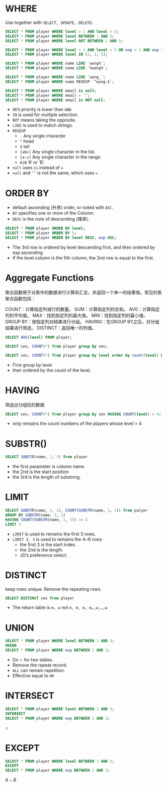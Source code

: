 # WHERE
Use together with `SELECT, UPDATE, DELETE`.
```SQL
SELECT * FROM player WHERE level > 1 AND level < 5;
SELECT * FROM player WHERE level BETWEEN 1 AND 5;
SELECT * FROM player WHERE level NOT BETWEEN 1 AND 5;

SELECT * FROM player WHERE level > 1 AND level < 5 OR exp < 1 AND exp > 5;
SELECT * FROM player WHERE level IN (1, 3, 5);

SELECT * FROM player WHERE name LIKE `wang%`;
SELECT * FROM player WHERE name LIKE `%wang%`;

SELECT * FROM player WHERE name LIKE `wang_`;
SELECT * FROM player WHERE name REGEXP `^wang.$`;

SELECT * FROM player WHERE email is null;
SELECT * FROM player WHERE email = ‘’;
SELECT * FROM player WHERE email is NOT null;
```
- `OR`’s priority is lower than `AND`.
- `IN` is used for multiple selection.
- `NOT` means taking the opposite.
- `LIKE` is used to match strings.
- `REGEXP`
	- `.` Any single character
	- `^` head
	- `$` tail
	- `[abc]` Any single character in the list.
	- `[a-z]` Any single character in the range.
	- `A|B` ’A’ or ’B’.
- `null` uses `is` instead of `=`
- `null` and `’’` is not the same, which uses `=`
# ORDER BY
- default ascending (升序) order, or noted with `ASC`.
- `BY` specifies one or more of the Column.
- `DESC` is the note of descending (降序).
```SQL
SELECT * FROM player ORDER BY level;
SELECT * FROM player ORDER BY 5;
SELECT * FROM player ORDER BY level DESC, exp ASC;
```
- The 3rd row is ordered by level descending first, and then ordered by exp ascending.
- If the level column is the 5th column, the 2nd row is equal to the first.

# Aggregate Functions
聚合函数用于对表中的数据进行计算和汇总，并返回一个单一的结果值。常见的表聚合函数包括：

COUNT：计算指定列或行的数量。
SUM：计算指定列的总和。
AVG：计算指定列的平均值。
MAX：找到指定列的最大值。
MIN：找到指定列的最小值。
GROUP BY：按指定列对结果进行分组。
HAVING：在GROUP BY之后，对分组结果进行筛选。
DISTINCT：返回唯一的列值。

```SQL
SELECT AVG(level) FROM player;

SELECT sex, COUNT(*) from player group by sex;

SELECT sex, COUNT(*) from player group by level order by count(level) DESC;
```
- First group by level
- then ordered by the count of the level.
# HAVING
筛选出分组后的数据
```SQL
SELECT sex, COUNT(*) from player group by sex HAVING COUNT(level) > 4;
```
- only remains the count numbers of the players whose level > 4
# SUBSTR()
```SQL
SELECT SUBSTR(name, 1, 1) from player
```
- the first parameter is column name
- the 2nd is the start position
- the 3rd is the length of substring.
# LIMIT
```SQL
SELECT SUBSTR(name, 1, 1), COUNT(SUBSTR(name, 1, 1)) from palyer
GROUP BY SUBSTR(name, 1, 1)
HAVING COUNT(SUBSTR(name, 1, 1)) >= 5
LIMIT 3
```
- `LIMIT` is used to remains the first 3 rows.
- `LIMIT 3, 3` is used to remains the 4~6 rows
	- the first 3 is the start index.
	- the 2nd is the length.
	- JD’s preference select.
# DISTINCT
keep rows unique.
Remove the repeating rows.
```SQL
SELECT DISTINCT sex from player
```
- The return table is `m, w` not `m, m, m, m…,w,…,w`.
# UNION
```SQL
SELECT * FROM player WHERE level BETWEEN 1 AND 3;
UNION
SELECT * FROM player WHERE exp BETWEEN 1 AND 3;
```
- Do $\cap$ for two tables.
- Remove the repeat record.
- `ALL` can remain repetition.
- Effective equal to `OR`
# INTERSECT
```SQL
SELECT * FROM player WHERE level BETWEEN 1 AND 3;
INTERSECT
SELECT * FROM player WHERE exp BETWEEN 1 AND 3;
```
$\cap$
# EXCEPT
```SQL
SELECT * FROM player WHERE level BETWEEN 1 AND 3;
EXCEPT
SELECT * FROM player WHERE exp BETWEEN 1 AND 3;
```
$A - B$

